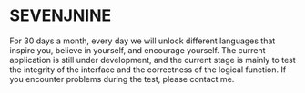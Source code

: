 # SEVENJNINE
For 30 days a month, every day we will unlock different languages that inspire you, believe in yourself, and encourage yourself. The current application is still under development, and the current stage is mainly to test the integrity of the interface and the correctness of the logical function. If you encounter problems during the test, please contact me.
